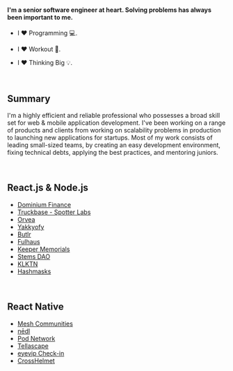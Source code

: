 #### I'm a senior software engineer at heart. Solving problems has always been important to me.


* I ❤️ Programming 💻.

* I ❤️ Workout 💪.

* I ❤️ Thinking Big 💡.

<br />

## Summary 

I'm a highly efficient and reliable professional who possesses a broad skill set for web & mobile application development. I've been working on a range of products and clients from working on scalability problems in production to launching new applications for startups. Most of my work consists of leading small-sized teams, by creating an easy development environment, fixing technical debts, applying the best practices, and mentoring juniors.

<br />

## React.js & Node.js
- [Dominium Finance](https://dominium.finance)
- [Truckbase - Spotter Labs](https://truckbase.ai/)
- [Orvea](https://www.orvea.io/)
- [Yakkyofy](https://www.yakkyofy.com)
- [Butlr](https://butlr.io)
- [Fulhaus](https://fulhaus.com)
- [Keeper Memorials](https://www.mykeeper.com/)
- [Stems DAO](https://www.stemsdao.com/)
- [KLKTN](https://klktn.com)
- [Hashmasks](https://thehashmasks.com)

<br />

## React Native
- [Mesh Communities](https://apps.apple.com/us/app/mesh-communities/id1473534230)
- [nēdl](https://apps.apple.com/us/app/n%C4%93dl-find-voices-be-heard/id1367332698)
- [Pod Network](https://apps.apple.com/us/app/pod-network/id1481372679?ls=1)
- [Tellascape](https://apps.apple.com/us/app/tellascape/id1462461606)
- [eyevip Check-in](https://apps.apple.com/tt/app/eyevip-check-in/id1471634873)
- [CrossHelmet](https://apps.apple.com/tt/app/crosshelmet/id1471310161)
